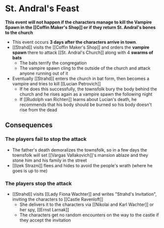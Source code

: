 # St. Andral's Feast
**This event will not happen if the characters manage to kill the Vampire Spawn in the [[Coffin Maker's Shop]] or if they return St. Andral's bones to the church**

* This event occurs **3 days after the characters arrive in town**.
* [[Strahd]] visits the [[Coffin Maker's Shop]] and orders the **vampire spawn** there to attack [[St. Andral's Church]] along with 4 **swarms of bats**
  * The bats terrify the congregation
  * The vampire spawn cling to the outside of the church and attack anyone running out of it
* Eventually [[Strahd]] enters the church in bat form, then becomes a vampire and tries to kill [[Lucian Petrovich]]
  * If he does this successfully, the townsfolk bury the body behind the church and he rises again as a vampire spawn the following night
  * If [[Rudolph van Richten]] learns about Lucian's death, he recommends that his body should be burned so his body doesn't rise from the dead

## Consequences

### The players fail to stop the attack
* The father's death demoralizes the townsfolk, so in a few days the townsfolk will set [[Vargas Vallakovich]]'s mansion ablaze and they stone him and his family in the street
* [[Izek Strazni]] flees and hides to avoid the people's wrath (where he goes is up to me)

### The players stop the attack
* [[Strahd]] visits [[Lady Fiona Wachter]] and writes "Strahd's Invitation", inviting the characters to [[Castle Ravenloft]] 
  * She delivers it to the characters via [[Nikolai and Karl Wachter]] or her spy, [[Ernst Larnak]]
  * The characters get no random encounters on the way to the castle if they accept the invitation